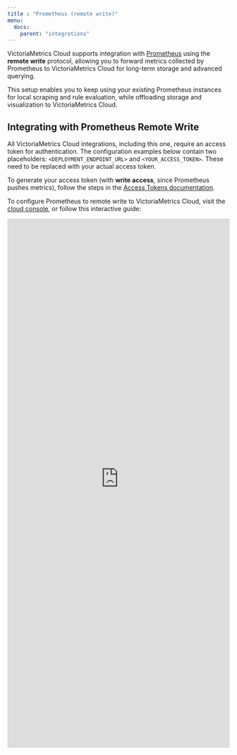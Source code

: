 ```yaml
---
title : "Prometheus (remote write)"
menu:
  docs:
    parent: "integrations"
---
```


VictoriaMetrics Cloud supports integration with [Prometheus](https://prometheus.io/) using the
**remote write** protocol, allowing you to forward metrics collected by Prometheus to VictoriaMetrics
Cloud for long-term storage and advanced querying.

This setup enables you to keep using your existing Prometheus instances for local scraping and rule
evaluation, while offloading storage and visualization to VictoriaMetrics Cloud.

## Integrating with Prometheus Remote Write

All VictoriaMetrics Cloud integrations, including this one, require an access token for authentication.
The configuration examples below contain two placeholders: `<DEPLOYMENT_ENDPOINT_URL>` and `<YOUR_ACCESS_TOKEN>`.
These need to be replaced with your actual access token.

To generate your access token (with **write access**, since Prometheus pushes metrics), follow the steps
in the [Access Tokens documentation](https://docs.victoriametrics.com/victoriametrics-cloud/deployments/access-tokens/).

To configure Prometheus to remote write to VictoriaMetrics Cloud, visit the [cloud console](https://console.victoriametrics.cloud/integrations/prometheus),
or follow this interactive guide:

<iframe 
    width="100%"
    height="1200" 
    name="iframe" 
    id="integration" 
    frameborder="0"
    src="https://console.victoriametrics.cloud/public/integrations/prometheus" 
    style="background: white;" >
</iframe>
